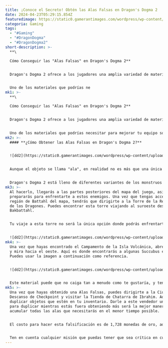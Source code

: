 ```yaml
---
title: ¡Conoce el Secreto! Obtén las Alas Falsas en Dragon's Dogma 2
date: 2024-04-23T05:29:15.854Z
featuredimage: https://static0.gamerantimages.com/wordpress/wp-content/uploads/wm/2024/04/dragon-s-dogma-2_-how-to-farm-spurious-wings.jpg?q=70&fit=contain&w=1140&h=&dpr=1
categoria: Gaming
tags:
  - "#Gaming"
  - "#DragonDogma"
  - "#DragonDogma2"
short-description: >-
  **\

  Cómo Conseguir las "Alas Falsas" en Dragon's Dogma 2**


  Dragon's Dogma 2 ofrece a los jugadores una amplia variedad de materiales para descubrir mientras avanzan en el juego, algunos de los cuales son mucho más difíciles de conseguir que otros. Muchos de estos materiales se pueden utilizar para mejorar tu equipo en una herrería o armería. Es crucial mejorar tu equipo mientras avanzas en el juego; de lo contrario, te encontrarás luchando contra los adversarios más mortales del juego.


  Uno de los materiales que podrías ne
mk1: >-
  **\

  Cómo Conseguir las "Alas Falsas" en Dragon's Dogma 2**


  Dragon's Dogma 2 ofrece a los jugadores una amplia variedad de materiales para descubrir mientras avanzan en el juego, algunos de los cuales son mucho más difíciles de conseguir que otros. Muchos de estos materiales se pueden utilizar para mejorar tu equipo en una herrería o armería. Es crucial mejorar tu equipo mientras avanzas en el juego; de lo contrario, te encontrarás luchando contra los adversarios más mortales del juego.


  Uno de los materiales que podrías necesitar para mejorar tu equipo son las "Alas Falsas", y si no sabes dónde buscar, terminarás rindiéndote contra tus enemigos. Esta guía te ayudará a saber exactamente dónde ir, para que puedas preparar tus armas y armaduras para los desafíos más difíciles que el juego te presente.
mk2: >-
  #### **¿Cómo Obtener las Alas Falsas en Dragon's Dogma 2?**


  ![dd2](https://static0.gamerantimages.com/wordpress/wp-content/uploads/2024/04/dragon-s-dogma-2-succubus.jpg?q=70&fit=crop&w=1500&dpr=1 "dd2")


  Aunque el objeto se llama "ala", en realidad no es más que una única pluma con un peso de 0.10 kg por cada una que tengas contigo. Esto también es un indicador claro del tipo de enemigo del que obtendrás este objeto.


  Dragon's Dogma 2 está lleno de diferentes variantes de los monstruos que encontrarás, y eso incluye a las Arpías. Esta variante se conoce como una Succubus y será mucho más difícil de derrotar que las arpías regulares con las que has estado lidiando hasta este punto. Si necesitas Alas Falsas, tu mejor curso de acción será progresar en la historia completando misiones.
mk3: >-
  Al hacerlo, llegarás a las partes posteriores del mapa del juego, así como te
  prepararás para enfrentarte a estos enemigos. Una vez que tengas acceso a la
  región de Battahl del mapa, tendrás que dirigirte a la Torre de la Respiración
  de los Dragones. Puedes encontrar esta torre viajando al suroeste desde
  Bakbattahl.


  Tu viaje a esta torre no será la única opción donde podrás enfrentarte a algunas Succubus para obtener algunas Alas Falsas. También querrás viajar a la Isla Volcánica de Agamen. Podrás llegar a esta región pasando por Battahl y dirigiéndote más al sur.


  ![dd2](https://static0.gamerantimages.com/wordpress/wp-content/uploads/wm/2024/04/dragon-s-dogma-2-volcanic-island-camp-succubus-enemies.jpg?q=70&fit=crop&w=1500&dpr=1 "dd2")
mk4: >-
  Una vez que hayas encontrado el Campamento de la Isla Volcánica, abre tu mapa
  y mira hacia el oeste. Aquí es donde encontrarás a algunas Succubus enemigas.
  Puedes usar la imagen a continuación como referencia.


  ![dd2](https://static0.gamerantimages.com/wordpress/wp-content/uploads/2024/04/dragon-s-dogma-2-forgery-at-ibrahim-s-scrap-store-1.jpg?q=70&fit=crop&w=1500&dpr=1 "dd2")


  Este material puede que no caiga tan a menudo como te gustaría, y tener solo una a mano no será suficiente cuando tengas varias piezas de equipo que lo requieran como requisito. Sin embargo, hay un vendedor que puede ayudarte a asegurarte de obtener un número infinito de alas, siempre que tengas el oro para hacerlo.
mk5: >-
  Una vez que hayas obtenido una Alas Falsas, puedes dirigirte a la Ciudad de
  Descanso de Checkpoint y visitar la Tienda de Chatarra de Ibrahim. Aquí podrás
  duplicar objetos que estén en tu inventario. Darle a este vendedor una ala
  para duplicar mientras estás fuera obteniendo más será la mejor manera de
  acumular todas las alas que necesitarás en el menor tiempo posible.


  El costo para hacer esta falsificación es de 1,728 monedas de oro, además de necesitar esperar 2 días para que pase el tiempo en el mundo del juego. Si necesitas el objeto duplicado más pronto que tarde, puedes pasar el tiempo manualmente.


  Ten en cuenta cualquier misión que puedas tener que sea crítica en cuanto al tiempo, ya que pasar el tiempo manualmente podría llevar a resultados desfavorables.
---
```

